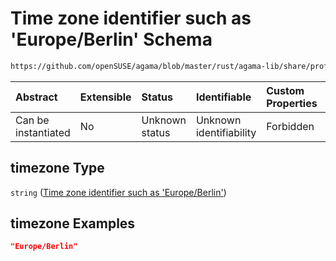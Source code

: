 # Time zone identifier such as 'Europe/Berlin' Schema

```txt
https://github.com/openSUSE/agama/blob/master/rust/agama-lib/share/profile.schema.json#/properties/localization/properties/timezone
```



| Abstract            | Extensible | Status         | Identifiable            | Custom Properties | Additional Properties | Access Restrictions | Defined In                                                          |
| :------------------ | :--------- | :------------- | :---------------------- | :---------------- | :-------------------- | :------------------ | :------------------------------------------------------------------ |
| Can be instantiated | No         | Unknown status | Unknown identifiability | Forbidden         | Allowed               | none                | [profile.schema.json\*](profile.schema.json "open original schema") |

## timezone Type

`string` ([Time zone identifier such as 'Europe/Berlin'](profile-properties-localization-settings-properties-time-zone-identifier-such-as-europeberlin.md))

## timezone Examples

```json
"Europe/Berlin"
```
